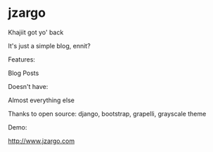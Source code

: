 jzargo
======

Khajiit got yo' back

It's just a simple blog, ennit?

Features:

Blog Posts

Doesn't have:

Almost everything else

Thanks to open source: django, bootstrap, grapelli, grayscale theme

Demo:

http://www.jzargo.com
